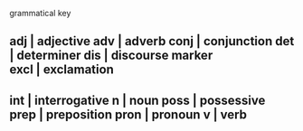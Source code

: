 grammatical key

adj  |  adjective
adv  |  adverb
conj |  conjunction 
det  |  determiner
dis  |  discourse marker  
excl |  exclamation
--------------------------
int  |  interrogative
n    |  noun
poss |  possessive
prep |  preposition
pron |  pronoun
v    |  verb
---------------------------







